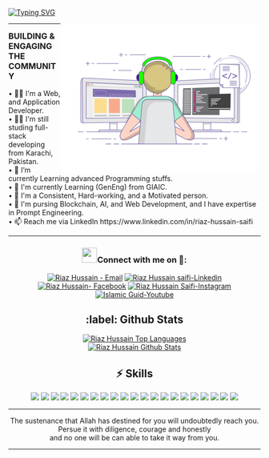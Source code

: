 <!-- animation start  -->
<!-- https://github.com/DenverCoder1/readme-typing-svg/ -->

[![Typing SVG](https://readme-typing-svg.demolab.com?font=Fira+Code&size=18&pause=1000&color=3EF72E&center=true&random=false&width=435&lines=Hi+I'm+Riaz+Hussain;I'm+Student+of+GIAIC+;Certified+Cloud+Applied+Gen+AI+Engineer;Web+and++App+developer)](https://git.io/typing-svg)

<!-- animation end  -->

<img align="right" alt="Coding" width="400" style="border-radius:20px;"
	src="https://raw.githubusercontent.com/devSouvik/devSouvik/master/gif3.gif"/>

<hr>
<h3 style="margin-top: 4px;">BUILDING & ENGAGING THE COMMUNITY</h3>
• 💪🏻 I'm a Web, and Application Developer.<br>
• 👨‍💻 I'm still studing full-stack developing from Karachi, Pakistan.<br>
• 🌱 I’m currently Learning advanced Programming stuffs.<br> 
• 📗 I'm currently Learning (GenEng) from GIAIC.<br>
• 🚀 I'm a Consistent, Hard-working, and a Motivated person.<br> 
• 🌊 I'm pursing Blockchain, AI, and Web Development, and I have expertise in Prompt Engineering.<br>
• 📫 Reach me via LinkedIn https://www.linkedin.com/in/riaz-hussain-saifi <br>
<hr>

<h3 align="center" > <img src="https://media.giphy.com/media/iY8CRBdQXODJSCERIr/giphy.gif" width="30" height="30" style="margin-center: 10px;">Connect with me on 🤝: </h3>
 
 
<p align="center">

 <div align="center"  class="icons-social" style="margin-center: 10px;">
<div>   
    <a href="mailto:infosaifideveloper@gmail.com" target="_blank"><img src="https://img.shields.io/badge/-Email-0D1117?style=for-the-badge&logo=protonmail&logoColor=F0DB4F" alt="Riaz Hussain - Email"></a>
    <a href="https://linkedin.com/in/riaz-hussain-saifi" target="_blank"><img src="https://img.shields.io/badge/Linkedin-0D1117?style=for-the-badge&logo=linkedin&logoColor=F0DB4F" alt="Riaz Hussain saifi-Linkedin"></a><br>
    <a href="https://facebook.com/share/YRXguNfbjdVZygwi/?mibextid=qi20mg" target="_blank"><img src="https://img.shields.io/badge/Facebook-0D1117?style=for-the-badge&logo=Facebook&logoColor=F0DB4F" alt="Riaz Hussain- Facebook"></a>
    <a href="https://www.Instagram.com/riaz_hussain_saifi?igsh=eWZpb2Y4ZzZodXNm" target="_blank"><img src="https://img.shields.io/badge/Instagram-0D1117?style=for-the-badge&logo=instagram&logoColor=F0DB4F" alt="Riaz Hussain Saifi-Instagram"></a>
    <a href="https://youtube.com/channel/UCFRPWO2hN8EYRiRHanymog" target="_blank"><img src="https://img.shields.io/badge/Youtube-0D1117?style=for-the-badge&logo=youtube&logoColor=F0DB4F" alt="Islamic Guid-Youtube"></a>
    <br>
</div>

</p>

<h2>:label: Github Stats</h2>

<div>
    <a href="#"><img alt="Riaz Hussain Top Languages" src="https://github-readme-stats.vercel.app/api/top-langs/?username=Riaz-Hussain-Saifi&langs_count=10&layout=compact&theme=react&hide_border=true&bg_color=0D1117&title_color=F0DB4F&icon_color=F0DB4F" height="200px" /></a>
    <br>
    <a href="#"><img alt="Riaz Hussain Github Stats" src="https://github-readme-stats.vercel.app/api?username=Riaz-Hussain-Saifi&show_icons=true&include_all_commits=true&count_private=true&theme=react&hide_border=true&bg_color=0D1117&title_color=F0DB4F&icon_color=F0DB4F" height="200px" /></a>
    <br>
</div>

<h2>⚡ Skills</h2>
 <img src="https://img.shields.io/badge/-JavaScript-0D1117?style=flat-square&logo=javascript&logoColor=F0DB4F"> 
 <img src="https://img.shields.io/badge/-HTML5-0D1117?style=flat-square&logo=html5&logoColor=F0DB4F">                       
 <img src="https://img.shields.io/badge/-Windows-0D1117?style=flat-square&logo=Windows&logoColor=F0DB4F">     
 <img src="https://img.shields.io/badge/-TypeScript-0D1117?style=flat-square&logo=typescript&logoColor=F0DB4F"> 
 <img src="https://img.shields.io/badge/-CSS3-0D1117?style=flat-square&logo=css3&logoColor=F0DB4F">                         
 <img src="https://img.shields.io/badge/-Git-0D1117?style=flat-square&logo=git&logoColor=F0DB4F">             
 <img src="https://img.shields.io/badge/-React-0D1117?style=flat-square&logo=react&logoColor=F0DB4F">           
 <img src="https://img.shields.io/badge/-SASS-0D1117?style=flat-square&logo=sass&logoColor=F0DB4F">                         
 <img src="https://img.shields.io/badge/-Remix-0D1117?style=flat-square&logo=remix&logoColor=F0DB4F">         
<img src="https://img.shields.io/badge/-Next.js-0D1117?style=flat-square&logo=next.js&logoColor=F0DB4F">       
<img src="https://img.shields.io/badge/-TailwindCSS-0D1117?style=flat-square&logo=tailwindcss&logoColor=F0DB4F">           
<img src="https://img.shields.io/badge/-MySQL-0D1117?style=flat-square&logo=mysql&logoColor=F0DB4F">         
<img src="https://img.shields.io/badge/-Node.js-0D1117?style=flat-square&logo=Node.js&logoColor=F0DB4F">       
<img src="https://img.shields.io/badge/-Styled Component-0D1117?style=flat-square&logo=styledcomponents&logoColor=F0DB4F"> 
<img src="https://img.shields.io/badge/-Canva-0D1117?style=flat-square&logo=canva&logoColor=F0DB4F">         
<img src="https://img.shields.io/badge/-Solidity-0D1117?style=flat-square&logo=solidity&logoColor=F0DB4F">     
<img src="https://img.shields.io/badge/-ChakraUi-0D1117?style=flat-square&logo=chakraui&logoColor=F0DB4F">                 
<img src="https://img.shields.io/badge/-Figma-0D1117?style=flat-square&logo=figma&logoColor=F0DB4F">         
<img src="https://img.shields.io/badge/-Rust-0D1117?style=flat-square&logo=rust&logoColor=F0DB4F">             
<img src="https://img.shields.io/badge/-Ethereum-0D1117?style=flat-square&logo=ethereum&logoColor=F0DB4F">                 
<img src="https://img.shields.io/badge/-VSCode-0D1117?style=flat-square&logo=visualstudio&logoColor=F0DB4F">  
<br> 

<hr>
<p align="center">
 The sustenance that Allah has destined for you will undoubtedly reach you.<br>
 Persue it with diligence, courage and honestly <br>
	and no one will be can able to take it way from you. <br>
	
</p>
<hr>
